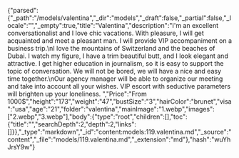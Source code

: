 {"parsed":{"_path":"/models/valentina","_dir":"models","_draft":false,"_partial":false,"_locale":"","_empty":true,"title":"Valentina","description":"I'm an excellent conversationalist and I love chic vacations. With pleasure, I will get acquainted and meet a pleasant man. I will provide VIP accompaniment on a business trip.\nI love the mountains of Switzerland and the beaches of Dubai. I watch my figure, I have a trim beautiful butt, and I look elegant and attractive. I get higher education in journalism, so it is easy to support the topic of conversation. We will not be bored, we will have a nice and easy time together.\nOur agency manager will be able to organize our meeting and take into account all your wishes.  VIP escort with seductive parameters will brighten up your loneliness. ","Price":"From 1000$","height":"173","weight":"47","bustSize":"3","hairColor":"brunet","visa":"usa","age":"21","folder":"valentina","mainImage":"1.webp","images":["2.webp","3.webp"],"body":{"type":"root","children":[],"toc":{"title":"","searchDepth":2,"depth":2,"links":[]}},"_type":"markdown","_id":"content:models:119.valentina.md","_source":"content","_file":"models/119.valentina.md","_extension":"md"},"hash":"wuYhJrsY9w"}